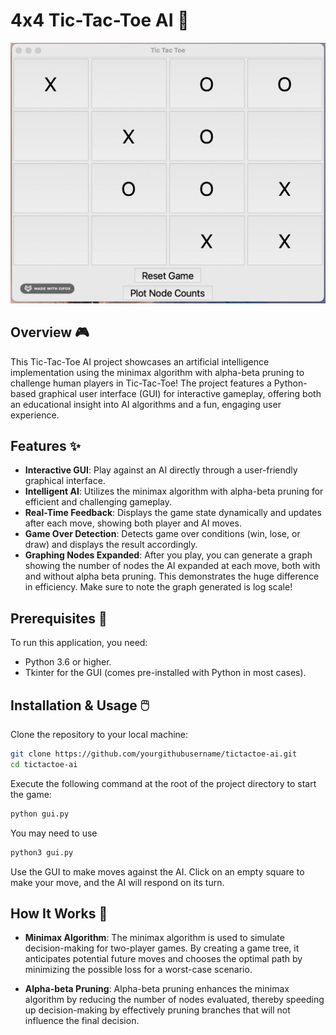 # 4x4 Tic-Tac-Toe AI 👾

![Gameplay Demo](4x4gameplaydemo.gif)

## Overview 🎮
This Tic-Tac-Toe AI project showcases an artificial intelligence implementation using the minimax algorithm with alpha-beta pruning to challenge human players in Tic-Tac-Toe! The project features a Python-based graphical user interface (GUI) for interactive gameplay, offering both an educational insight into AI algorithms and a fun, engaging user experience.

## Features ✨
- **Interactive GUI**: Play against an AI directly through a user-friendly graphical interface.
- **Intelligent AI**: Utilizes the minimax algorithm with alpha-beta pruning for efficient and challenging gameplay.
- **Real-Time Feedback**: Displays the game state dynamically and updates after each move, showing both player and AI moves.
- **Game Over Detection**: Detects game over conditions (win, lose, or draw) and displays the result accordingly.
- **Graphing Nodes Expanded**: After you play, you can generate a graph showing the number of nodes the AI expanded at each move, both with and without alpha beta pruning. This demonstrates the huge difference in efficiency. Make sure to note the graph generated is log scale!

## Prerequisites 🔧
To run this application, you need:
- Python 3.6 or higher.
- Tkinter for the GUI (comes pre-installed with Python in most cases).

## Installation & Usage 🖱️
Clone the repository to your local machine:
```bash
git clone https://github.com/yourgithubusername/tictactoe-ai.git
cd tictactoe-ai
```

Execute the following command at the root of the project directory to start the game:

```bash
python gui.py
```

You may need to use 
```bash
python3 gui.py
```

Use the GUI to make moves against the AI. Click on an empty square to make your move, and the AI will respond on its turn.

## How It Works 🤖
- **Minimax Algorithm**: The minimax algorithm is used to simulate decision-making for two-player games. By creating a game tree, it anticipates potential future moves and chooses the optimal path by minimizing the possible loss for a worst-case scenario.

- **Alpha-beta Pruning**: Alpha-beta pruning enhances the minimax algorithm by reducing the number of nodes evaluated, thereby speeding up decision-making by effectively pruning branches that will not influence the final decision.
